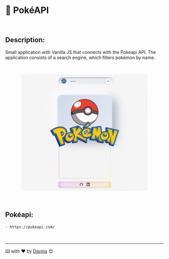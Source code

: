 
 💫 PokéAPI
============

<br />

##  Description:

Small application with Vanilla JS that connects with the Pokeapi API. The application consists of a search engine, which filters pokémon by name.

<br />
    
<p align="center"><img src="./assets/img/imgReadme.png" width="400"></a></p>

<br />

## Pokéapi:  

    - https://pokeapi.com/


<br />

__________
⌨️ with ❤️ by [Davina](https://www.linkedin.com/in/davinamedina/) 😊
